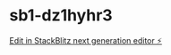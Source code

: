 # sb1-dz1hyhr3

[Edit in StackBlitz next generation editor ⚡️](https://stackblitz.com/~/github.com/aca9710/sb1-dz1hyhr3)